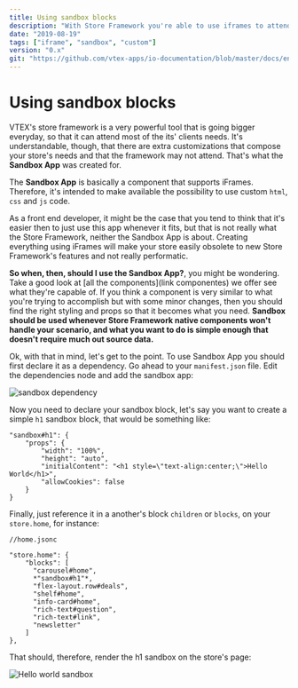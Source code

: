```yaml
---
title: Using sandbox blocks
description: "With Store Framework you're able to use iframes to attend specific custom needs"
date: "2019-08-19"
tags: ["iframe", "sandbox", "custom"]
version: "0.x"
git: "https://github.com/vtex-apps/io-documentation/blob/master/docs/en/Recipes/layout/using-sandbox-blocks.md"
---
```


# Using sandbox blocks

VTEX's store framework is a very powerful tool that is going bigger everyday, so that it can attend most of the its' clients needs. It's understandable, though, that there are extra customizations that compose your store's needs and that the framework may not attend. That's what the **Sandbox App** was created for. 

The **Sandbox App** is basically a component that supports iFrames. Therefore, it's intended to make available the possibility to use custom `html`, `css` and `js` code.

As a front end developer, it might be the case that you tend to think that it's easier then to just use this app whenever it fits, but that is not really what the Store Framework, neither the Sandbox App is about. Creating everything using iFrames will make your store easily obsolete to new Store Framework's features and not really performatic.

**So when, then, should I use the Sandbox App?**, you might be wondering. Take a good look at [all the components](link componentes) we offer see what they're capable of. If you think a component is very similar to what you're trying to accomplish but with some minor changes, then you should find the right styling and props so that it becomes what you need. **Sandbox should be used whenever Store Framework native components won't handle your scenario, and what you want to do is simple enough that doesn't require much out source data.**

Ok, with that in mind, let's get to the point. To use Sandbox App you should first declare it as a dependency. Go ahead to your `manifest.json` file. Edit the dependencies node and add the sandbox app:

![sandbox dependency](https://lh6.googleusercontent.com/xHiHR8-_xYO2NuPaAHSAC2zxaFMCJyP72NIGAPi0EK77D60bdkFkcmvQLqYbenwvlTuTO875jfrMhh5HGxo9OXI7ZtSANTCxTytUJD0d)


Now you need to declare your sandbox block, let's say you want to create a simple `h1` sandbox block, that would be something like: 
```
"sandbox#h1": {
    "props": {
        "width": "100%",
        "height": "auto",
        "initialContent": "<h1 style=\"text-align:center;\">Hello World</h1>",
        "allowCookies": false
    }
}

```
Finally, just reference it in a another's block `children` or `blocks`, on your `store.home`, for instance: 

```
//home.jsonc

"store.home": {
    "blocks": [
      "carousel#home",
      *"sandbox#h1"*,
      "flex-layout.row#deals",
      "shelf#home",
      "info-card#home",
      "rich-text#question",
      "rich-text#link",
      "newsletter"
    ]
},
```

That should, therefore, render the h1 sandbox on the store's page:

![Hello world sandbox](https://lh3.googleusercontent.com/Rc4W95PP3U7vWemeuT_Btgw3e-itXkK-L84NFTlHet_2zge_l50ygV4e5CX5CLaH2R4G9xmHya7xiwz3hQ8gPr7QN9RQYgLrLidPs_UN)
